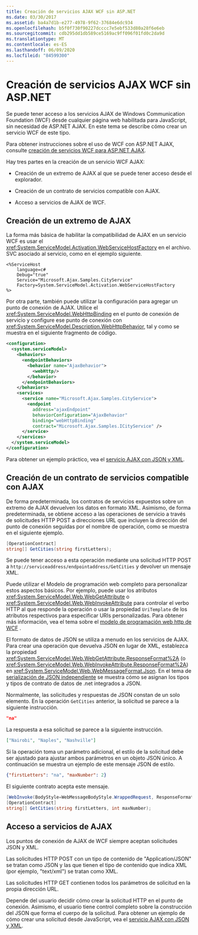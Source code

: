 ```yaml
---
title: Creación de servicios AJAX WCF sin ASP.NET
ms.date: 03/30/2017
ms.assetid: ba4a7d1b-e277-4978-9f62-37684e6dc934
ms.openlocfilehash: b5f0f730f90227dcccc7e5ebf533d80a28f6e6eb
ms.sourcegitcommit: cdb295dd1db589ce5169ac9ff096f01fd0c2da9d
ms.translationtype: MT
ms.contentlocale: es-ES
ms.lasthandoff: 06/09/2020
ms.locfileid: "84599300"
---
```

# <a name="creating-wcf-ajax-services-without-aspnet"></a>Creación de servicios AJAX WCF sin ASP.NET
Se puede tener acceso a los servicios AJAX de Windows Communication Foundation (WCF) desde cualquier página web habilitada para JavaScript, sin necesidad de ASP.NET AJAX. En este tema se describe cómo crear un servicio WCF de este tipo.  
  
 Para obtener instrucciones sobre el uso de WCF con ASP.NET AJAX, consulte [creación de servicios WCF para ASP.NET AJAX](creating-wcf-services-for-aspnet-ajax.md).  
  
 Hay tres partes en la creación de un servicio WCF AJAX:  
  
- Creación de un extremo de AJAX al que se puede tener acceso desde el explorador.  
  
- Creación de un contrato de servicios compatible con AJAX.  
  
- Acceso a servicios de AJAX de WCF.  
  
## <a name="creating-an-ajax-endpoint"></a>Creación de un extremo de AJAX  
 La forma más básica de habilitar la compatibilidad de AJAX en un servicio WCF es usar el <xref:System.ServiceModel.Activation.WebServiceHostFactory> en el archivo. SVC asociado al servicio, como en el ejemplo siguiente.  
  
```text
<%ServiceHost
    language=c#  
    Debug="true"  
    Service="Microsoft.Ajax.Samples.CityService"  
    Factory=System.ServiceModel.Activation.WebServiceHostFactory  
%>  
```  
  
 Por otra parte, también puede utilizar la configuración para agregar un punto de conexión de AJAX. Utilice el <xref:System.ServiceModel.WebHttpBinding> en el punto de conexión de servicio y configure ese punto de conexión con <xref:System.ServiceModel.Description.WebHttpBehavior>, tal y como se muestra en el siguiente fragmento de código.  
  
```xml  
<configuration>  
  <system.serviceModel>  
    <behaviors>  
      <endpointBehaviors>  
        <behavior name="AjaxBehavior">  
          <webHttp/>  
        </behavior>  
      </endpointBehaviors>  
    </behaviors>  
    <services>  
      <service name="Microsoft.Ajax.Samples.CityService">  
        <endpoint
          address="ajaxEndpoint"  
          behaviorConfiguration="AjaxBehavior"  
          binding="webHttpBinding"  
          contract="Microsoft.Ajax.Samples.ICityService" />  
      </service>  
    </services>  
  </system.serviceModel>  
</configuration>  
```  
  
 Para obtener un ejemplo práctico, vea el [servicio AJAX con JSON y XML](../samples/ajax-service-with-json-and-xml-sample.md).  
  
## <a name="creating-an-ajax-compatible-service-contract"></a>Creación de un contrato de servicios compatible con AJAX  
 De forma predeterminada, los contratos de servicios expuestos sobre un extremo de AJAX devuelven los datos en formato XML. Asimismo, de forma predeterminada, se obtiene acceso a las operaciones de servicio a través de solicitudes HTTP POST a direcciones URL que incluyen la dirección del punto de conexión seguidas por el nombre de operación, como se muestra en el siguiente ejemplo.  
  
```csharp
[OperationContract]  
string[] GetCities(string firstLetters);  
```  
  
 Se puede tener acceso a esta operación mediante una solicitud HTTP POST a `http://serviceaddress/endpointaddress/GetCities` y devolver un mensaje XML.  
  
 Puede utilizar el Modelo de programación web completo para personalizar estos aspectos básicos. Por ejemplo, puede usar los atributos <xref:System.ServiceModel.Web.WebGetAttribute> o <xref:System.ServiceModel.Web.WebInvokeAttribute> para controlar el verbo HTTP al que responde la operación o usar la propiedad `UriTemplate` de los atributos respectivos para especificar URIs personalizadas. Para obtener más información, vea el tema sobre el [modelo de programación web http de WCF](wcf-web-http-programming-model.md) .  
  
 El formato de datos de JSON se utiliza a menudo en los servicios de AJAX. Para crear una operación que devuelva JSON en lugar de XML, establezca la propiedad <xref:System.ServiceModel.Web.WebGetAttribute.ResponseFormat%2A> (o <xref:System.ServiceModel.Web.WebInvokeAttribute.ResponseFormat%2A>) en <xref:System.ServiceModel.Web.WebMessageFormat.Json>. En el tema de [serialización de JSON independiente](stand-alone-json-serialization.md) se muestra cómo se asignan los tipos y tipos de contrato de datos de .net integrados a JSON.  
  
 Normalmente, las solicitudes y respuestas de JSON constan de un solo elemento. En la operación `GetCities` anterior, la solicitud se parece a la siguiente instrucción.  
  
```json
"na"  
```  
  
 La respuesta a esa solicitud se parece a la siguiente instrucción.  
  
```json
["Nairobi", "Naples", "Nashville"]  
```  
  
 Si la operación toma un parámetro adicional, el estilo de la solicitud debe ser ajustado para ajustar ambos parámetros en un objeto JSON único. A continuación se muestra un ejemplo de este mensaje JSON de estilo.  
  
```json  
{"firstLetters": "na", "maxNumber": 2}  
```  
  
 El siguiente contrato acepta este mensaje.  
  
```csharp
[WebInvoke(BodyStyle=WebMessageBodyStyle.WrappedRequest, ResponseFormat=WebMessageFormat.Json)]  
[OperationContract]  
string[] GetCities(string firstLetters, int maxNumber);  
```  
  
## <a name="accessing-ajax-services"></a>Acceso a servicios de AJAX  
 Los puntos de conexión de AJAX de WCF siempre aceptan solicitudes JSON y XML.  
  
 Las solicitudes HTTP POST con un tipo de contenido de "Application/JSON" se tratan como JSON y las que tienen el tipo de contenido que indica XML (por ejemplo, "text/xml") se tratan como XML.  
  
 Las solicitudes HTTP GET contienen todos los parámetros de solicitud en la propia dirección URL.  
  
 Depende del usuario decidir cómo crear la solicitud HTTP en el punto de conexión. Asimismo, el usuario tiene control completo sobre la construcción del JSON que forma el cuerpo de la solicitud. Para obtener un ejemplo de cómo crear una solicitud desde JavaScript, vea el [servicio AJAX con JSON y XML](../samples/ajax-service-with-json-and-xml-sample.md).
